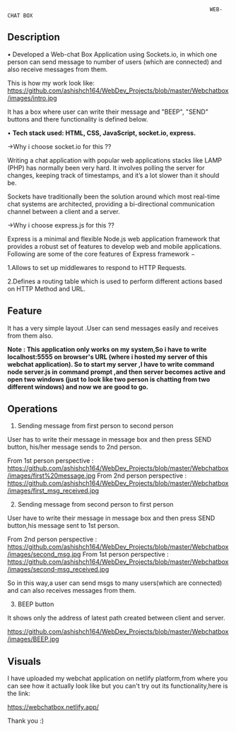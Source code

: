                                                                     WEB-CHAT BOX

## Description
•	Developed a Web-chat Box Application using Sockets.io, in which one person can send message to number of users (which are connected) and also receive messages from them.

This is how my work look like:
https://github.com/ashishch164/WebDev_Projects/blob/master/Webchatbox/images/intro.jpg

It has a box where user can write their message and "BEEP", "SEND"  buttons and there functionality is defined below.

•	**Tech stack used: HTML, CSS, JavaScript, socket.io, express.**

->Why i choose socket.io for this ??

Writing a chat application with popular web applications stacks like LAMP (PHP) has normally been very hard. It involves polling the server for changes, keeping track of timestamps, and it’s a lot slower than it should be.

Sockets have traditionally been the solution around which most real-time chat systems are architected, providing a bi-directional communication channel between a client and a server.

->Why i choose express.js for this ??

Express is a minimal and flexible Node.js web application framework that provides a robust set of features to develop web and mobile applications. Following are some of the core features of Express framework −

1.Allows to set up middlewares to respond to HTTP Requests.

2.Defines a routing table which is used to perform different actions based on HTTP Method and URL.

## Feature
It has a very simple layout .User can send messages easily and receives from them also.




**Note : This application only works on my system,So i have to write localhost:5555 on browser's URL (where i hosted my server of this webchat application). So to start my server ,I have to write command node server.js   in command prompt ,and then server becomes active and open two windows (just to look like two person is chatting from two different windows) and now we are good to go.**

## Operations

1. Sending message from first person to second person

User has to write their message in message box and then press SEND button, his/her message sends to 2nd person.</br>

From 1st person perspective : https://github.com/ashishch164/WebDev_Projects/blob/master/Webchatbox/images/first%20message.jpg
From 2nd person perspective : https://github.com/ashishch164/WebDev_Projects/blob/master/Webchatbox/images/first_msg_received.jpg

2. Sending message from second person to first person

User have to write their message in message box and then press SEND  button,his message sent to 1st person.

From 2nd person perspective : https://github.com/ashishch164/WebDev_Projects/blob/master/Webchatbox/images/second_msg.jpg
From 1st person perspective : https://github.com/ashishch164/WebDev_Projects/blob/master/Webchatbox/images/second-msg_received.jpg

So in this way,a user can send msgs to many users(which are connected) and can also receives messages from them.

3. BEEP button

It shows only the address of latest path created between client and server.

https://github.com/ashishch164/WebDev_Projects/blob/master/Webchatbox/images/BEEP.jpg

## Visuals

I have uploaded my webchat application on netlify platform,from where you can see how it actually look like but you can't try out its functionality,here is the link:

https://webchatbox.netlify.app/

Thank you :)
